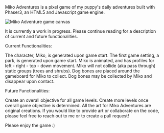 Miko Adventures is a pixel game of my puppy's daily adventures built with Phaser3, an HTML5 and Javascript game engine.

![Miko Adventure game canvas](https://s25.postimg.cc/8x12k7gun/Screen_Shot_2018-09-05_at_2.29.38_PM.png)

It is currently a work in progress. Please continue reading for a description of current and future functionalities.

Current Functionalities:

The character, Miko, is generated upon game start.
The first game setting, a park, is generated upon game start.
Miko is animated, and has profiles for left - right - top - down movement.
Miko will not collide (aka pass through) static groups (trees and shrubs).
Dog bones are placed around the gameboard for Miko to collect.
Dog bones may be collected by Miko and disappear upon contact.

Future Functionalities:

Create an overall objective for all game levels.
Create more levels once overall game objective is determined.
All the art for Miko Adventures are original creations. If you would like to provide art or collaborate on the code, please feel free to reach out to me or to create a pull request!

Please enjoy the game :)
